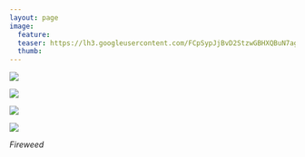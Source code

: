 ```yaml
---
layout: page
image:
  feature:
  teaser: https://lh3.googleusercontent.com/FCpSypJjBvD2StzwGBHXQBuN7agUGUU0FwQMwlSlXEI=w245
  thumb:
---
```


[![](https://lh3.googleusercontent.com/YVNSe335MnJ-nMFdc65Ge8wQFcgG0-OywOeCIFbzN5c=w800)](https://lh3.googleusercontent.com/YVNSe335MnJ-nMFdc65Ge8wQFcgG0-OywOeCIFbzN5c=s0)

[![](https://lh3.googleusercontent.com/tX2iqR5jrzIaq6EWSSSGgJPuYGMHuJTauW6ZHSdOyFc=w800)](https://lh3.googleusercontent.com/tX2iqR5jrzIaq6EWSSSGgJPuYGMHuJTauW6ZHSdOyFc=s0)

[![](https://lh3.googleusercontent.com/j4tOoOHmPARpnJ_hdnCHPj1KsQJv2RHwIqctVsAHfjo=w800)](https://lh3.googleusercontent.com/j4tOoOHmPARpnJ_hdnCHPj1KsQJv2RHwIqctVsAHfjo=s0)

[![](https://lh3.googleusercontent.com/DDgm4cYdEIZmakfBi-ymvOkuA_qL6tZuFcPmGJMcD1c=w800)](https://lh3.googleusercontent.com/DDgm4cYdEIZmakfBi-ymvOkuA_qL6tZuFcPmGJMcD1c=s0)

*Fireweed*

